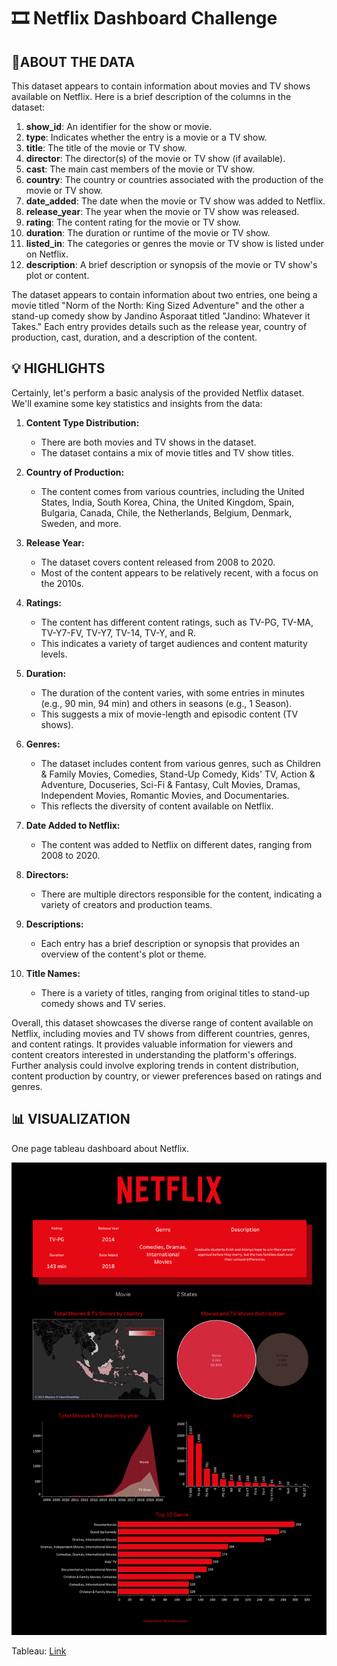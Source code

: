 # 🎞️ Netflix Dashboard Challenge

## 📑ABOUT THE DATA

This dataset appears to contain information about movies and TV shows available on Netflix. Here is a brief description of the columns in the dataset:

1. **show_id**: An identifier for the show or movie.
2. **type**: Indicates whether the entry is a movie or a TV show.
3. **title**: The title of the movie or TV show.
4. **director**: The director(s) of the movie or TV show (if available).
5. **cast**: The main cast members of the movie or TV show.
6. **country**: The country or countries associated with the production of the movie or TV show.
7. **date_added**: The date when the movie or TV show was added to Netflix.
8. **release_year**: The year when the movie or TV show was released.
9. **rating**: The content rating for the movie or TV show.
10. **duration**: The duration or runtime of the movie or TV show.
11. **listed_in**: The categories or genres the movie or TV show is listed under on Netflix.
12. **description**: A brief description or synopsis of the movie or TV show's plot or content.

The dataset appears to contain information about two entries, one being a movie titled "Norm of the North: King Sized Adventure" and the other a stand-up comedy show by Jandino Asporaat titled "Jandino: Whatever it Takes." Each entry provides details such as the release year, country of production, cast, duration, and a description of the content.


## 💡 HIGHLIGHTS

Certainly, let's perform a basic analysis of the provided Netflix dataset. We'll examine some key statistics and insights from the data:

1. **Content Type Distribution:**
   - There are both movies and TV shows in the dataset.
   - The dataset contains a mix of movie titles and TV show titles.

2. **Country of Production:**
   - The content comes from various countries, including the United States, India, South Korea, China, the United Kingdom, Spain, Bulgaria, Canada, Chile, the Netherlands, Belgium, Denmark, Sweden, and more.

3. **Release Year:**
   - The dataset covers content released from 2008 to 2020.
   - Most of the content appears to be relatively recent, with a focus on the 2010s.

4. **Ratings:**
   - The content has different content ratings, such as TV-PG, TV-MA, TV-Y7-FV, TV-Y7, TV-14, TV-Y, and R.
   - This indicates a variety of target audiences and content maturity levels.

5. **Duration:**
   - The duration of the content varies, with some entries in minutes (e.g., 90 min, 94 min) and others in seasons (e.g., 1 Season).
   - This suggests a mix of movie-length and episodic content (TV shows).

6. **Genres:**
   - The dataset includes content from various genres, such as Children & Family Movies, Comedies, Stand-Up Comedy, Kids' TV, Action & Adventure, Docuseries, Sci-Fi & Fantasy, Cult Movies, Dramas, Independent Movies, Romantic Movies, and Documentaries.
   - This reflects the diversity of content available on Netflix.

7. **Date Added to Netflix:**
   - The content was added to Netflix on different dates, ranging from 2008 to 2020.

8. **Directors:**
   - There are multiple directors responsible for the content, indicating a variety of creators and production teams.

9. **Descriptions:**
   - Each entry has a brief description or synopsis that provides an overview of the content's plot or theme.

10. **Title Names:**
    - There is a variety of titles, ranging from original titles to stand-up comedy shows and TV series.

Overall, this dataset showcases the diverse range of content available on Netflix, including movies and TV shows from different countries, genres, and content ratings. It provides valuable information for viewers and content creators interested in understanding the platform's offerings. Further analysis could involve exploring trends in content distribution, content production by country, or viewer preferences based on ratings and genres.


## 📊 VISUALIZATION

One page tableau dashboard about Netflix.

<div align="center"><img src="Netflix.png" alt="Image"></div>

Tableau: [Link](https://public.tableau.com/app/profile/mcandrew.nielo/viz/NetflixDashboard_16938373428080/Netflix)